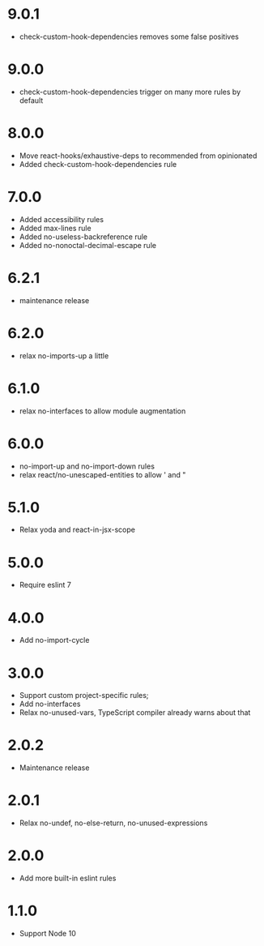 # 9.0.1

- check-custom-hook-dependencies removes some false positives

# 9.0.0

- check-custom-hook-dependencies trigger on many more rules by default

# 8.0.0

- Move react-hooks/exhaustive-deps to recommended from opinionated
- Added check-custom-hook-dependencies rule

# 7.0.0

- Added accessibility rules
- Added max-lines rule
- Added no-useless-backreference rule
- Added no-nonoctal-decimal-escape rule

# 6.2.1

- maintenance release

# 6.2.0

- relax no-imports-up a little

# 6.1.0

- relax no-interfaces to allow module augmentation

# 6.0.0

- no-import-up and no-import-down rules
- relax react/no-unescaped-entities to allow ' and "

# 5.1.0

- Relax yoda and react-in-jsx-scope

# 5.0.0

- Require eslint 7

# 4.0.0

- Add no-import-cycle

# 3.0.0

- Support custom project-specific rules;
- Add no-interfaces
- Relax no-unused-vars, TypeScript compiler already warns about that

# 2.0.2

- Maintenance release

# 2.0.1

- Relax no-undef, no-else-return, no-unused-expressions

# 2.0.0

- Add more built-in eslint rules

# 1.1.0

- Support Node 10
